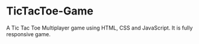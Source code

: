 # TicTacToe-Game
A Tic Tac Toe Multiplayer game using HTML, CSS and JavaScript. It is fully responsive game.
